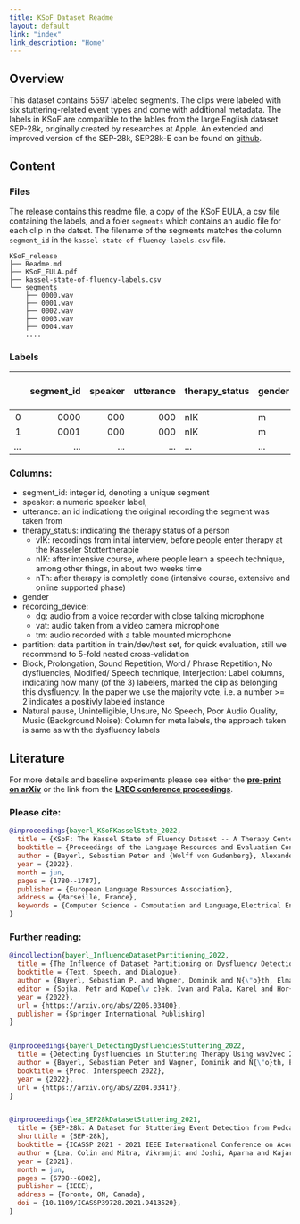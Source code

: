 ```yaml
---
title: KSoF Dataset Readme
layout: default
link: "index"
link_description: "Home"
---
```

## Overview
This dataset contains 5597 labeled segments. 
The clips were labeled with six stuttering-related event types and come with additional metadata.
The labels in KSoF are compatible to the lables from the large English dataset SEP-28k, originally created by researches at Apple.
An extended and improved version of the SEP-28k, SEP28k-E can be found on [github](https://github.com/th-nuernberg/ml-stuttering-events-dataset-extended).


## Content
### Files
The release contains this readme file, a copy of the KSoF EULA, a csv file containing the labels, and a foler `segments` which contains an audio file for each clip in the datset.
The filename of the segments matches the column `segment_id` in the `kassel-state-of-fluency-labels.csv` file.
```
KSoF_release
├── Readme.md
├── KSoF_EULA.pdf
├── kassel-state-of-fluency-labels.csv
└── segments
    ├── 0000.wav
    ├── 0001.wav
    ├── 0002.wav
    ├── 0003.wav
    ├── 0004.wav
    ....
```
### Labels

|    |   segment_id |   speaker |   utterance | therapy_status   | gender   | recording_device   | partition   |   Block |   Prolongation |   Sound Repetition |   Word / Phrase Repetition |   No dysfluencies |   Modified/ Speech technique |   Interjection |   Natural pause |   Unintelligible |   Unsure |   No Speech |   Poor Audio Quality |   Music (Background Noise) |
|---:|-------------:|----------:|------------:|:-----------------|:---------|:-------------------|:------------|--------:|---------------:|-------------------:|---------------------------:|------------------:|-----------------------------:|---------------:|----------------:|-----------------:|---------:|------------:|---------------------:|---------------------------:|
|  0 |         0000 |       000 |         000 | nIK              | m        | dg                 | dvel        |       0 |              0 |                  0 |                          0 |                 0 |                            3 |              0 |               0 |                0 |        0 |           0 |                    0 |                          0 |
|  1 |         0001 |       000 |         000 | nIK              | m        | dg                 | dvel        |       1 |              0 |                  0 |                          0 |                 0 |                            1 |              3 |               0 |                0 |        0 |           0 |                    0 |                          0 |
|  ... |         ... |       ... |         ... | ...              | ...        | ...                 | ...        |       ... |              ... |                  ... |                          ... |                 ... |                            ... |              ... |               ... |                ... |        ... |           ... |                    ... |                          ... |

### Columns:
* segment_id:  integer id, denoting a unique segment
* speaker: a numeric speaker label,
* utterance: an id indicationg the original recording the segment was taken from
* therapy_status: indicating the therapy status of a person
  * vIK: recordings from inital interview, before people enter therapy at the Kasseler Stottertherapie
  * nIK: after intensive course, where people learn a speech technique, among other things, in about two weeks time
  * nTh: after therapy is completly done (intensive course, extensive and online supported phase)
* gender
* recording_device:
  * dg: audio from a voice recorder with close talking microphone
  * vat: audio taken from a video camera microphone
  * tm: audio recorded with a table mounted microphone
* partition: data partition in train/dev/test set, for quick evaluation, still we recommend to 5-fold nested cross-validation
* Block, Prolongation, Sound Repetition, Word / Phrase Repetition, No dysfluencies, Modified/ Speech technique, Interjection:
  Label columns, indicating how many (of the 3) labelers, marked the clip as belonging this dysfluency. In the paper we use the majority vote, i.e. a number >= 2 indicates a positivly labeled instance
* Natural pause, Unintelligible, Unsure, No Speech, Poor Audio Quality, Music (Background Noise): Column for meta labels, the approach taken is same as with the dysfluency labels

## Literature
For more details and baseline experiments please see either the [**pre-print on arXiv**](https://arxiv.org/abs/2203.05383) or the link from the [**LREC conference proceedings**](http://www.lrec-conf.org/proceedings/lrec2022/pdf/2022.lrec-1.189.pdf).

### Please cite:

```bibtex
@inproceedings{bayerl_KSoFKasselState_2022,
  title = {KSoF: The Kassel State of Fluency Dataset -- A Therapy Centered Dataset of Stuttering},
  booktitle = {Proceedings of the Language Resources and Evaluation Conference},
  author = {Bayerl, Sebastian Peter and {Wolff von Gudenberg}, Alexander and H{\"o}nig, Florian and Noeth, Elmar and Riedhammer, Korbinian},
  year = {2022},
  month = jun,
  pages = {1780--1787},
  publisher = {European Language Resources Association},
  address = {Marseille, France},
  keywords = {Computer Science - Computation and Language,Electrical Engineering and Systems Science - Audio and Speech Processing},
}
```
### Further reading:
```bibtex
@incollection{bayerl_InfluenceDatasetPartitioning_2022,
  title = {The Influence of Dataset Partitioning on Dysfluency Detection Systems},
  booktitle = {Text, Speech, and Dialogue},
  author = {Bayerl, Sebastian P. and Wagner, Dominik and N{\"o}th, Elmar and Bocklet, Tobias and Riedhammer, Korbinian},
  editor = {Sojka, Petr and Kope{\v c}ek, Ivan and Pala, Karel and Hor{\'a}k, Ale{\v s}},
  year = {2022},
  url = {https://arxiv.org/abs/2206.03400},
  publisher = {Springer International Publishing}
}


@inproceedings{bayerl_DetectingDysfluenciesStuttering_2022,
  title = {Detecting Dysfluencies in Stuttering Therapy Using wav2vec 2.0},
  author = {Bayerl, Sebastian Peter and Wagner, Dominik and N{\"o}th, Elmar and Riedhammer, Korbinian},
  booktitle = {Proc. Interspeech 2022},
  year = {2022},
  url = {https://arxiv.org/abs/2204.03417},
}


@inproceedings{lea_SEP28kDatasetStuttering_2021,
  title = {SEP-28k: A Dataset for Stuttering Event Detection from Podcasts with People Who Stutter},
  shorttitle = {SEP-28k},
  booktitle = {ICASSP 2021 - 2021 IEEE International Conference on Acoustics, Speech and Signal Processing (ICASSP)},
  author = {Lea, Colin and Mitra, Vikramjit and Joshi, Aparna and Kajarekar, Sachin and Bigham, Jeffrey P.},
  year = {2021},
  month = jun,
  pages = {6798--6802},
  publisher = {IEEE},
  address = {Toronto, ON, Canada},
  doi = {10.1109/ICASSP39728.2021.9413520},
}


```
